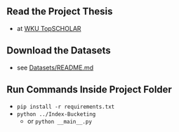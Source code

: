 ## Read the Project Thesis
- at [WKU TopSCHOLAR](https://digitalcommons.wku.edu/theses/3695/)

## Download the Datasets
- see [Datasets/README.md](https://github.com/JeffMII/Index-Bucketing/tree/main/Datasets)

## Run Commands Inside Project Folder
- `pip install -r requirements.txt`
- `python ../Index-Bucketing`
  - or `python __main__.py`
